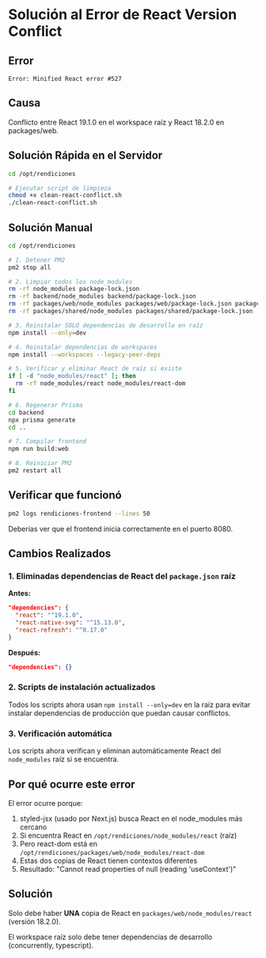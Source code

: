 # Solución al Error de React Version Conflict

## Error
```
Error: Minified React error #527
```

## Causa
Conflicto entre React 19.1.0 en el workspace raíz y React 18.2.0 en packages/web.

## Solución Rápida en el Servidor

```bash
cd /opt/rendiciones

# Ejecutar script de limpieza
chmod +x clean-react-conflict.sh
./clean-react-conflict.sh
```

## Solución Manual

```bash
cd /opt/rendiciones

# 1. Detener PM2
pm2 stop all

# 2. Limpiar todos los node_modules
rm -rf node_modules package-lock.json
rm -rf backend/node_modules backend/package-lock.json
rm -rf packages/web/node_modules packages/web/package-lock.json packages/web/.next
rm -rf packages/shared/node_modules packages/shared/package-lock.json

# 3. Reinstalar SOLO dependencias de desarrollo en raíz
npm install --only=dev

# 4. Reinstalar dependencias de workspaces
npm install --workspaces --legacy-peer-deps

# 5. Verificar y eliminar React de raíz si existe
if [ -d "node_modules/react" ]; then
  rm -rf node_modules/react node_modules/react-dom
fi

# 6. Regenerar Prisma
cd backend
npx prisma generate
cd ..

# 7. Compilar frontend
npm run build:web

# 8. Reiniciar PM2
pm2 restart all
```

## Verificar que funcionó

```bash
pm2 logs rendiciones-frontend --lines 50
```

Deberías ver que el frontend inicia correctamente en el puerto 8080.

## Cambios Realizados

### 1. Eliminadas dependencias de React del `package.json` raíz

**Antes:**
```json
"dependencies": {
  "react": "^19.1.0",
  "react-native-svg": "^15.13.0",
  "react-refresh": "^0.17.0"
}
```

**Después:**
```json
"dependencies": {}
```

### 2. Scripts de instalación actualizados

Todos los scripts ahora usan `npm install --only=dev` en la raíz para evitar instalar dependencias de producción que puedan causar conflictos.

### 3. Verificación automática

Los scripts ahora verifican y eliminan automáticamente React del `node_modules` raíz si se encuentra.

## Por qué ocurre este error

El error ocurre porque:
1. styled-jsx (usado por Next.js) busca React en el node_modules más cercano
2. Si encuentra React en `/opt/rendiciones/node_modules/react` (raíz)
3. Pero react-dom está en `/opt/rendiciones/packages/web/node_modules/react-dom`
4. Estas dos copias de React tienen contextos diferentes
5. Resultado: "Cannot read properties of null (reading 'useContext')"

## Solución

Solo debe haber **UNA** copia de React en `packages/web/node_modules/react` (versión 18.2.0).

El workspace raíz solo debe tener dependencias de desarrollo (concurrently, typescript).
